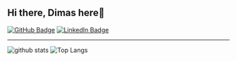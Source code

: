 ## Hi there, Dimas here👋

[![GitHub Badge](https://img.shields.io/github/followers/dimasmaulana99?style=social)](https://github.com/dimasmaulana99?tab=followers)
[![LinkedIn Badge](https://img.shields.io/badge/My-LinkedIn-blue)](https://www.linkedin.com/in/dimasmaulana99)

---
![github stats](https://github-readme-stats-sigma-five.vercel.app/api?username=dimasmaulana99&theme=react&show_icons=true)
![Top Langs](https://github-readme-stats-sigma-five.vercel.app/api/top-langs/?username=dimasmaulana99&theme=react&langs_count=3&hide=go,html,css,tex)
